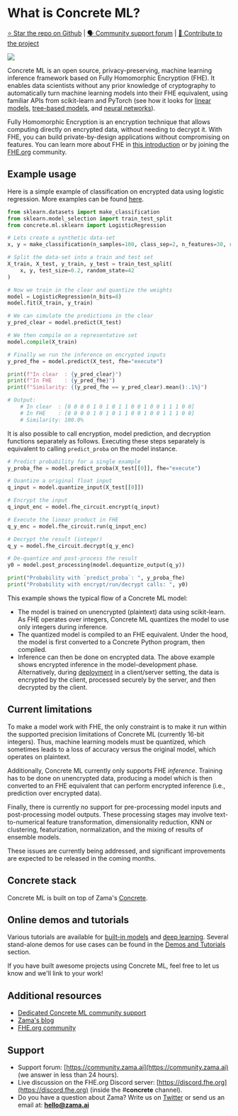# What is Concrete ML?

[⭐️ Star the repo on Github](https://github.com/zama-ai/concrete-ml) | [🗣 Community support forum](https://community.zama.ai/c/concrete-ml/8) | [📁 Contribute to the project](developer-guide/contributing.md)

![](.gitbook/assets/3.png)

Concrete ML is an open source, privacy-preserving, machine learning inference framework based on Fully Homomorphic Encryption (FHE). It enables data scientists without any prior knowledge of cryptography to automatically turn machine learning models into their FHE equivalent, using familiar APIs from scikit-learn and PyTorch (see how it looks for [linear models](built-in-models/linear.md), [tree-based models](built-in-models/tree.md), and [neural networks](built-in-models/neural-networks.md)).

Fully Homomorphic Encryption is an encryption technique that allows computing directly on encrypted data, without needing to decrypt it. With FHE, you can build private-by-design applications without compromising on features. You can learn more about FHE in [this introduction](https://www.zama.ai/post/tfhe-deep-dive-part-1) or by joining the [FHE.org](https://fhe.org) community.

## Example usage

Here is a simple example of classification on encrypted data using logistic regression. More examples can be found [here](built-in-models/ml_examples.md).

```python
from sklearn.datasets import make_classification
from sklearn.model_selection import train_test_split
from concrete.ml.sklearn import LogisticRegression

# Lets create a synthetic data-set
x, y = make_classification(n_samples=100, class_sep=2, n_features=30, random_state=42)

# Split the data-set into a train and test set
X_train, X_test, y_train, y_test = train_test_split(
    x, y, test_size=0.2, random_state=42
)

# Now we train in the clear and quantize the weights
model = LogisticRegression(n_bits=8)
model.fit(X_train, y_train)

# We can simulate the predictions in the clear
y_pred_clear = model.predict(X_test)

# We then compile on a representative set
model.compile(X_train)

# Finally we run the inference on encrypted inputs
y_pred_fhe = model.predict(X_test, fhe="execute")

print(f"In clear  : {y_pred_clear}")
print(f"In FHE    : {y_pred_fhe}")
print(f"Similarity: {(y_pred_fhe == y_pred_clear).mean():.1%}")

# Output:
    # In clear  : [0 0 0 0 1 0 1 0 1 1 0 0 1 0 0 1 1 1 0 0]
    # In FHE    : [0 0 0 0 1 0 1 0 1 1 0 0 1 0 0 1 1 1 0 0]
    # Similarity: 100.0%
```

It is also possible to call encryption, model prediction, and decryption functions separately as follows.
Executing these steps separately is equivalent to calling `predict_proba` on the model instance.

<!--pytest-codeblocks:cont-->

```python
# Predict probability for a single example
y_proba_fhe = model.predict_proba(X_test[[0]], fhe="execute")

# Quantize a original float input
q_input = model.quantize_input(X_test[[0]])

# Encrypt the input
q_input_enc = model.fhe_circuit.encrypt(q_input)

# Execute the linear product in FHE 
q_y_enc = model.fhe_circuit.run(q_input_enc)

# Decrypt the result (integer)
q_y = model.fhe_circuit.decrypt(q_y_enc)

# De-quantize and post-process the result
y0 = model.post_processing(model.dequantize_output(q_y))

print("Probability with `predict_proba`: ", y_proba_fhe)
print("Probability with encrypt/run/decrypt calls: ", y0)
```

This example shows the typical flow of a Concrete ML model:

- The model is trained on unencrypted (plaintext) data using scikit-learn. As FHE operates over integers, Concrete ML quantizes the model to use only integers during inference.
- The quantized model is compiled to an FHE equivalent. Under the hood, the model is first converted to a Concrete Python program, then compiled.
- Inference can then be done on encrypted data. The above example shows encrypted inference in the model-development phase. Alternatively, during [deployment](getting-started/cloud.md) in a client/server setting, the data is encrypted by the client, processed securely by the server, and then decrypted by the client.

## Current limitations

To make a model work with FHE, the only constraint is to make it run within the supported precision limitations of Concrete ML (currently 16-bit integers). Thus, machine learning models must be quantized, which sometimes leads to a loss of accuracy versus the original model, which operates on plaintext.

Additionally, Concrete ML currently only supports FHE _inference_. Training has to be done on unencrypted data, producing a model which is then converted to an FHE equivalent that can perform encrypted inference (i.e., prediction over encrypted data).

Finally, there is currently no support for pre-processing model inputs and post-processing model outputs. These processing stages may involve text-to-numerical feature transformation, dimensionality reduction, KNN or clustering, featurization, normalization, and the mixing of results of ensemble models.

These issues are currently being addressed, and significant improvements are expected to be released in the coming months.

## Concrete stack

Concrete ML is built on top of Zama's [Concrete](https://github.com/zama-ai/concrete).

## Online demos and tutorials

Various tutorials are available for [built-in models](built-in-models/ml_examples.md) and [deep learning](deep-learning/examples.md). Several stand-alone demos for use cases can be found in the [Demos and Tutorials](getting-started/showcase.md) section.

If you have built awesome projects using Concrete ML, feel free to let us know and we'll link to your work!

## Additional resources

- [Dedicated Concrete ML community support](https://community.zama.ai/c/concrete-ml/8)
- [Zama's blog](https://www.zama.ai/blog)
- [FHE.org community](https://fhe.org)

## Support

- Support forum: [https://community.zama.ai](https://community.zama.ai) (we answer in less than 24 hours).
- Live discussion on the FHE.org Discord server: [https://discord.fhe.org](https://discord.fhe.org) (inside the #**concrete** channel).
- Do you have a question about Zama? Write us on [Twitter](https://twitter.com/zama_fhe) or send us an email at: **hello@zama.ai**
